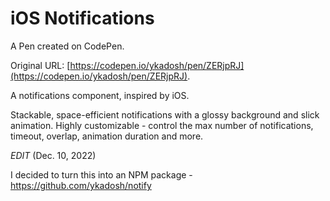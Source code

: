 # iOS Notifications

A Pen created on CodePen.

Original URL: [https://codepen.io/ykadosh/pen/ZERjpRJ](https://codepen.io/ykadosh/pen/ZERjpRJ).

A notifications component, inspired by iOS.

Stackable, space-efficient notifications with a glossy background and slick animation. Highly customizable - control the max number of notifications, timeout, overlap, animation duration and more.

*EDIT* (Dec. 10, 2022)

I decided to turn this into an NPM package - 
https://github.com/ykadosh/notify